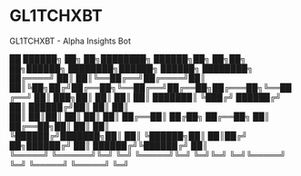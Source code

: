# GL1TCHXBT
GL1TCHXBT - Alpha Insights Bot



 ██ ██████╗ ██╗     ██╗████████╗ ██████╗██╗  ██╗██╗  ██╗██████╗ ████████╗██████╗  ██████╗ ████████╗
██╔════╝ ██║     ██║╚══██╔══╝██╔════╝██║  ██║╚██╗██╔╝██╔══██╗╚══██╔══╝██╔══██╗██╔═══██╗╚══██╔══╝
██║  ███╗██║     ██║   ██║   ██║     ███████║ ╚███╔╝ ██████╔╝   ██║   ██████╔╝██║   ██║   ██║   
██║   ██║██║     ██║   ██║   ██║     ██╔══██║ ██╔██╗ ██╔══██╗   ██║   ██╔══██╗██║   ██║   ██║   
╚██████╔╝███████╗██║   ██║   ╚██████╗██║  ██║██╔╝ ██╗██████╔╝   ██║   ██████╔╝╚██████╔╝   ██║   
 ╚═════╝ ╚══════╝╚═╝   ╚═╝    ╚═════╝╚═╝  ╚═╝╚═╝  ╚═╝╚═════╝    ╚═╝   ╚═════╝  ╚═════╝    ╚═╝   

